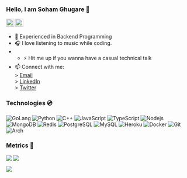 ### Hello, I am Soham Ghugare 👋

<a href="https://www.instagram.com/soham__g18/">
  <img align="left" alt="Soham's Instagram" width="22px" src="https://raw.githubusercontent.com/hussainweb/hussainweb/main/icons/instagram.png" />
</a>
<a href="https://www.linkedin.com/in/soham-ghugare/">
  <img align="left" alt="Soham's LinkedIN" width="22px" src="https://raw.githubusercontent.com/peterthehan/peterthehan/master/assets/linkedin.svg" />
</a><br>

###

- 🔭 Experienced in Backend Programming
- 🎧 I love listening to music while coding.
- - ⚡ Hit me up if you wanna have a casual technical talk
- 📫 Connect with me: </br>
        > [Email](mailto:soham.ghugare@gmail.com) <br>
        > [LinkedIn](https://www.linkedin.com/in/soham-ghugare) <br>
        > [Twitter]() <br>


### Technologies 💿

![GoLang](https://img.shields.io/badge/go-%2300ADD8.svg?style=flat-square&logo=golang)
![Python](https://img.shields.io/badge/-Python-black?style=flat-square&logo=Python)
![C++](https://img.shields.io/badge/-C++-00599C?style=flat-square&logo=c)
![JavaScript](https://img.shields.io/badge/-JavaScript-black?style=flat-square&logo=javascript)
![TypeScript](https://img.shields.io/badge/-TypeScript-black?style=flat-square&logo=typescript)
![Nodejs](https://img.shields.io/badge/-Nodejs-black?style=flat-square&logo=Node.js)
![MongoDB](https://img.shields.io/badge/-MongoDB-black?style=flat-square&logo=mongodb)
![Redis](https://img.shields.io/badge/-Redis-black?style=flat-square&logo=Redis)
![PostgreSQL](https://img.shields.io/badge/-PostgreSQL-336791?style=flat-square&logo=postgresql)
![MySQL](https://img.shields.io/badge/-MySQL-black?style=flat-square&logo=mysql)
![Heroku](https://img.shields.io/badge/-Heroku-430098?style=flat-square&logo=heroku)
![Docker](https://img.shields.io/badge/-Docker-black?style=flat-square&logo=docker)
![Git](https://img.shields.io/badge/-Git-black?style=flat-square&logo=git)
![Arch](https://img.shields.io/badge/Arch_Linux-1793D1?style=flat-square&logo=arch-linux&logoColor=white)


### Metrics 🚀
<!--START_SECTION:waka-->
<!--END_SECTION:waka-->

<a href="https://github.com/SohamGhugare">
  <img align="left" src="http://github-readme-streak-stats.herokuapp.com/?user=sohamghugare&theme=bear" />
  <img src="https://github-readme-stats.vercel.app/api?username=sohamghugare&count_private=true&show_icons=true&theme=bear" />
</a>

![](https://komarev.com/ghpvc/?username=SohamGhugare)


